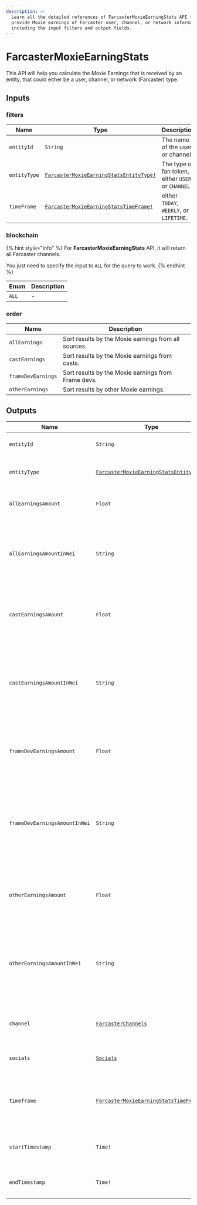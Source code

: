 ```yaml
---
description: >-
  Learn all the detailed references of FarcasterMoxieEarningStats API that
  provide Moxie earnings of Farcaster user, channel, or network information,
  including the input filters and output fields.
---
```


# FarcasterMoxieEarningStats

This API will help you calculate the Moxie Earnings that is received by an entity, that could either be a user, channel, or network (Farcaster) type.

## Inputs

### filters

| Name         | Type                                                                                       | Description                                       |
| ------------ | ------------------------------------------------------------------------------------------ | ------------------------------------------------- |
| `entityId`   | `String`                                                                                   | The name of the user or channel.                  |
| `entityType` | [`FarcasterMoxieEarningStatsEntityType!`](../enum/farcastermoxieearningstatsentitytype.md) | The type of fan token, either `USER` or `CHANNEL` |
| `timeFrame`  | [`FarcasterMoxieEarningStatsTimeFrame!`](../enum/farcastermoxieearningstatstimeframe.md)   | either `TODAY`, `WEEKLY`, or `LIFETIME`.          |

### blockchain

{% hint style="info" %}
For **FarcasterMoxieEarningStats** API, it will return all Farcaster channels.

You just need to specify the input to `ALL` for the query to work.
{% endhint %}

| Enum  | Description |
| ----- | ----------- |
| `ALL` | -           |

### order

| Name               | Description                                          |
| ------------------ | ---------------------------------------------------- |
| `allEarnings`      | Sort results by the Moxie earnings from all sources. |
| `castEarnings`     | Sort results by the Moxie earnings from casts.       |
| `frameDevEarnings` | Sort results by the Moxie earnings from Frame devs.  |
| `otherEarnings`    | Sort results by other Moxie earnings.                |

## Outputs

| Name                          | Type                                                                                       | Description                                                                                               |
| ----------------------------- | ------------------------------------------------------------------------------------------ | --------------------------------------------------------------------------------------------------------- |
| `entityId`                    | `String`                                                                                   | The name of the user or channel.                                                                          |
| `entityType`                  | [`FarcasterMoxieEarningStatsEntityType!`](../enum/farcastermoxieearningstatsentitytype.md) | The type of fan token, either `USER` or `CHANNEL`                                                         |
| `allEarningsAmount`           | `Float`                                                                                    | The total earnings of Moxie by the entity.                                                                |
| `allEarningsAmountInWei`      | `String`                                                                                   | The total earnings of Moxie by the entity in wei (multiply 10^18 from the original amount).               |
| `castEarningsAmount`          | `Float`                                                                                    | The earnings of Moxie earned from casts by the entity.                                                    |
| `castEarningsAmountInWei`     | `String`                                                                                   | The earnings of Moxie earned from casts by the entity in wei (multiply 10^18 from the original amount)    |
| `frameDevEarningsAmount`      | `Float`                                                                                    | The earnings of Moxie earned from frames by the entity.                                                   |
| `frameDevEarningsAmountInWei` | `String`                                                                                   | The earnings of Moxie earned from frames by the entity  in wei (multiply 10^18 from the original amount). |
| `otherEarningsAmount`         | `Float`                                                                                    | The earnings of Moxie earned from others by the entity.                                                   |
| `otherEarningsAmountInWei`    | `String`                                                                                   | The earnings of Moxie earned from others by the entity in wei (multiply 10^18 from the original amount).  |
| `channel`                     | [`FarcasterChannels`](farcasterchannels-api.md)                                            | Channel details if the entity is `CHANNEL` type.                                                          |
| `socials`                     | [`Socials`](socials-api.md)                                                                | User details if the entiy is `USER` type.                                                                 |
| `timeframe`                   | [`FarcasterMoxieEarningStatsTimeFrame`](../enum/farcastermoxieearningstatstimeframe.md)    | either `TODAY`, `WEEKLY`, or `LIFETIME`, depending on the input chosen.                                   |
| `startTimestamp`              | `Time!`                                                                                    | The time when the entity start earning Moxie.                                                             |
| `endTimestamp`                | `Time!`                                                                                    | The time when the entity last earn Moxie.                                                                 |
